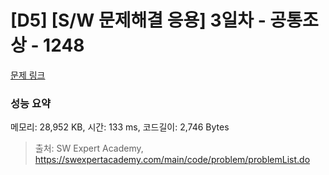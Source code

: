 # [D5] [S/W 문제해결 응용] 3일차 - 공통조상 - 1248 

[문제 링크](https://swexpertacademy.com/main/code/problem/problemDetail.do?contestProbId=AV15PTkqAPYCFAYD) 

### 성능 요약

메모리: 28,952 KB, 시간: 133 ms, 코드길이: 2,746 Bytes



> 출처: SW Expert Academy, https://swexpertacademy.com/main/code/problem/problemList.do